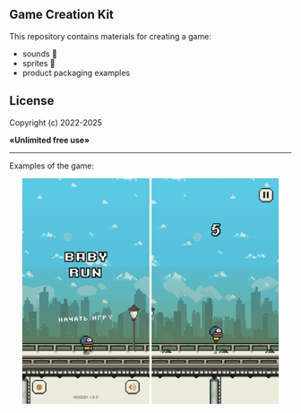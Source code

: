 ## Game Creation Kit

This repository contains materials for creating a game: 
- sounds 🎵
- sprites 💾
- product packaging examples 

## License

<p>Copyright (c) 2022-2025</p>
<p><b>«Unlimited free use»</b></p>

-----

Examples of the game:

<div align="center" width="100%">
    <img width="45%" src="/materials/screenshots/1.png" />
    <img width="45%" src="/materials/screenshots/2.png" />
</div>
